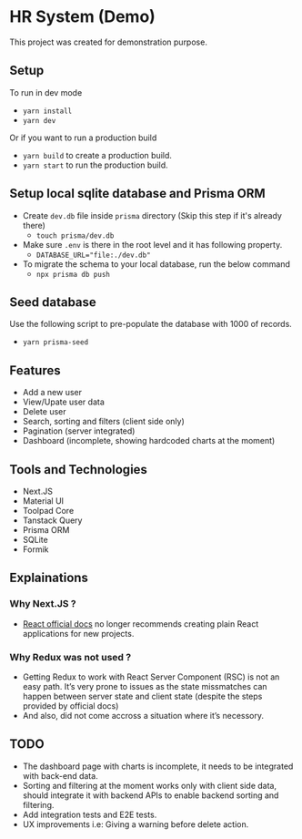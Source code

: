 # HR System (Demo)

This project was created for demonstration purpose.

## Setup

To run in dev mode

- `yarn install`
- `yarn dev`

Or if you want to run a production build

- `yarn build` to create a production build.
- `yarn start` to run the production build.

## Setup local sqlite database and Prisma ORM

- Create `dev.db` file inside `prisma` directory (Skip this step if it's already there)
  - `touch prisma/dev.db`
- Make sure `.env` is there in the root level and it has following property.
  - `DATABASE_URL="file:./dev.db"`
- To migrate the schema to your local database, run the below command
  - `npx prisma db push`

## Seed database

Use the following script to pre-populate the database with 1000 of records.

- `yarn prisma-seed`

## Features

- Add a new user
- View/Upate user data
- Delete user
- Search, sorting and filters (client side only)
- Pagination (server integrated)
- Dashboard (incomplete, showing hardcoded charts at the moment)

## Tools and Technologies

- Next.JS
- Material UI
- Toolpad Core
- Tanstack Query
- Prisma ORM
- SQLite
- Formik

## Explainations

### Why Next.JS ?

- [React official docs](https://react.dev/learn/start-a-new-react-project#can-i-use-react-without-a-framework) no longer recommends creating plain React applications for new projects.

### Why Redux was not used ?

- Getting Redux to work with React Server Component (RSC) is not an easy path. It’s very prone to issues as the state missmatches can happen between server state and client state (despite the steps provided by official docs)
- And also, did not come accross a situation where it’s necessory.

## TODO

- The dashboard page with charts is incomplete, it needs to be integrated with back-end data.
- Sorting and filtering at the moment works only with client side data, should integrate it with backend APIs to enable backend sorting and filtering.
- Add integration tests and E2E tests.
- UX improvements i.e: Giving a warning before delete action.

